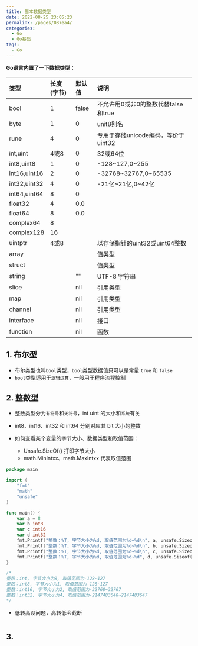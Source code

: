 ```yaml
---
title: 基本数据类型
date: 2022-08-25 23:05:23
permalink: /pages/087ea4/
categories:
  - Go
  - Go基础
tags:
  - Go
---
```

**Go语言内置了一下数据类型：**

| 类型           | 长度(字节)     | 默认值     | 说明                                |
|:-------------|:-----------|:--------|:----------------------------------|
| bool         | 1          | false   | 不允许用0或非0的整数代替false和true           |
| byte         | 1          | 0       | unit8别名                           |
| rune         | 4          | 0       | 专用于存储unicode编码，等价于uint32          |
| int,uint     | 4或8        | 0       | 32或64位                            |
| int8,uint8   | 1          | 0       | -128~127,0~255                    |
| int16,uint16 | 2          | 0       | -32768~32767,0~65535              |
| int32,uint32 | 4          | 0       | -21亿~21亿,0~42亿                    |
| int64,uint64 | 8          | 0       |                                   |
| float32      | 4          | 0.0     |                                   |
| float64      | 8          | 0.0     |                                   |
| complex64    | 8          |         |                                   |
| complex128   | 16         |         |                                   |
| uintptr      | 4或8        |         | 以存储指针的uint32或uint64整数             |
| array        |            |         | 值类型                               |
| struct       |            |         | 值类型                               |
| string       |            | ""      | UTF-8 字符串                         |
| slice        |            | nil     | 引用类型                              |
| map          |            | nil     | 引用类型                              |
| channel      |            | nil     | 引用类型                              |
| interface    |            | nil     | 接口                                |
| function     |            | nil     | 函数                                |

## 1. 布尔型

- 布尔类型也叫`bool`类型，`bool`类型数据值只可以是常量 `true` 和 `false`
- `bool`类型适用于`逻辑运算`，一般用于程序流程控制

## 2. 整数型

- 整数类型分为`有符号`和`无符号`，int uint 的大小和`系统`有关

- int8、int16、int32 和 int64 分别对应其 bit 大小的整数

- 如何查看某个变量的字节大小、数据类型和取值范围：
  - Unsafe.SizeOf() 打印字节大小
  - math.MinIntxx、math.MaxIntxx 代表取值范围

```go
package main

import (
	"fmt"
	"math"
	"unsafe"
)

func main() {
	var a = 8
	var b int8
	var c int16
	var d int32
	fmt.Printf("整数：%T, 字节大小为%d, 取值范围为%d~%d\n", a, unsafe.Sizeof(a), math.MinInt8, math.MaxInt8)
	fmt.Printf("整数：%T, 字节大小为%d, 取值范围为%d~%d\n", b, unsafe.Sizeof(b), math.MinInt8, math.MaxInt8)
	fmt.Printf("整数：%T, 字节大小为%d, 取值范围为%d~%d\n", c, unsafe.Sizeof(c), math.MinInt16, math.MaxInt16)
	fmt.Printf("整数：%T, 字节大小为%d, 取值范围为%d~%d", d, unsafe.Sizeof(d), math.MinInt32, math.MaxInt32)
}

/*
整数：int, 字节大小为8, 取值范围为-128~127
整数：int8, 字节大小为1, 取值范围为-128~127
整数：int16, 字节大小为2, 取值范围为-32768~32767
整数：int32, 字节大小为4, 取值范围为-2147483648~2147483647
*/
```

- 低转高没问题，高转低会截断

```go
```



## 3. 

